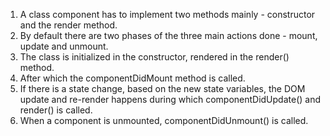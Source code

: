 1. A class component has to implement two methods mainly - constructor and the render method.
2. By default there are two phases of the three main actions done - mount, update and unmount.
3. The class is initialized in the constructor, rendered in the render() method.
4. After which the componentDidMount method is called.
5. If there is a state change, based on the new state variables, the DOM update and re-render happens during which componentDidUpdate() and render() is called.
6. When a component is unmounted, componentDidUnmount() is called.